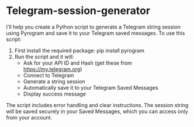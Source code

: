 # Telegram-session-generator
I'll help you create a Python script to generate a Telegram string session using Pyrogram and save it to your Telegram saved messages.
To use this script:

1. First install the required package:
pip install pyrogram
2. Run the script and it will:
   - Ask for your API ID and Hash (get these from https://my.telegram.org)
   - Connect to Telegram
   - Generate a string session
   - Automatically save it to your Telegram Saved Messages
   - Display success message

The script includes error handling and clear instructions. The session string will be saved securely in your Saved Messages, which you can access only from your account.
